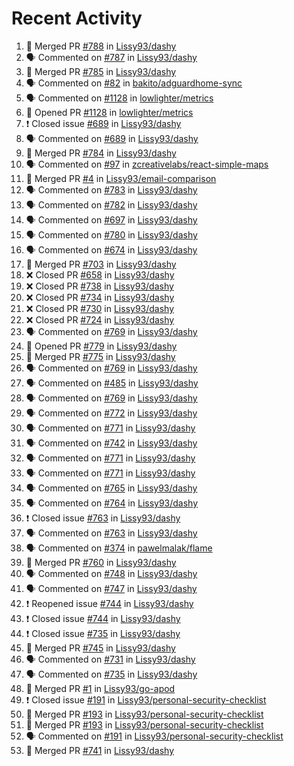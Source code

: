 # Recent Activity

<!--START_SECTION:activity-->
1. 🎉 Merged PR [#788](https://github.com/Lissy93/dashy/pull/788) in [Lissy93/dashy](https://github.com/Lissy93/dashy)
2. 🗣 Commented on [#787](https://github.com/Lissy93/dashy/issues/787) in [Lissy93/dashy](https://github.com/Lissy93/dashy)
3. 🎉 Merged PR [#785](https://github.com/Lissy93/dashy/pull/785) in [Lissy93/dashy](https://github.com/Lissy93/dashy)
4. 🗣 Commented on [#82](https://github.com/bakito/adguardhome-sync/issues/82) in [bakito/adguardhome-sync](https://github.com/bakito/adguardhome-sync)
5. 🗣 Commented on [#1128](https://github.com/lowlighter/metrics/issues/1128) in [lowlighter/metrics](https://github.com/lowlighter/metrics)
6. 💪 Opened PR [#1128](https://github.com/lowlighter/metrics/pull/1128) in [lowlighter/metrics](https://github.com/lowlighter/metrics)
7. ❗️ Closed issue [#689](https://github.com/Lissy93/dashy/issues/689) in [Lissy93/dashy](https://github.com/Lissy93/dashy)
8. 🗣 Commented on [#689](https://github.com/Lissy93/dashy/issues/689) in [Lissy93/dashy](https://github.com/Lissy93/dashy)
9. 🎉 Merged PR [#784](https://github.com/Lissy93/dashy/pull/784) in [Lissy93/dashy](https://github.com/Lissy93/dashy)
10. 🗣 Commented on [#97](https://github.com/zcreativelabs/react-simple-maps/issues/97) in [zcreativelabs/react-simple-maps](https://github.com/zcreativelabs/react-simple-maps)
11. 🎉 Merged PR [#4](https://github.com/Lissy93/email-comparison/pull/4) in [Lissy93/email-comparison](https://github.com/Lissy93/email-comparison)
12. 🗣 Commented on [#783](https://github.com/Lissy93/dashy/issues/783) in [Lissy93/dashy](https://github.com/Lissy93/dashy)
13. 🗣 Commented on [#782](https://github.com/Lissy93/dashy/issues/782) in [Lissy93/dashy](https://github.com/Lissy93/dashy)
14. 🗣 Commented on [#697](https://github.com/Lissy93/dashy/issues/697) in [Lissy93/dashy](https://github.com/Lissy93/dashy)
15. 🗣 Commented on [#780](https://github.com/Lissy93/dashy/issues/780) in [Lissy93/dashy](https://github.com/Lissy93/dashy)
16. 🗣 Commented on [#674](https://github.com/Lissy93/dashy/issues/674) in [Lissy93/dashy](https://github.com/Lissy93/dashy)
17. 🎉 Merged PR [#703](https://github.com/Lissy93/dashy/pull/703) in [Lissy93/dashy](https://github.com/Lissy93/dashy)
18. ❌ Closed PR [#658](https://github.com/Lissy93/dashy/pull/658) in [Lissy93/dashy](https://github.com/Lissy93/dashy)
19. ❌ Closed PR [#738](https://github.com/Lissy93/dashy/pull/738) in [Lissy93/dashy](https://github.com/Lissy93/dashy)
20. ❌ Closed PR [#734](https://github.com/Lissy93/dashy/pull/734) in [Lissy93/dashy](https://github.com/Lissy93/dashy)
21. ❌ Closed PR [#730](https://github.com/Lissy93/dashy/pull/730) in [Lissy93/dashy](https://github.com/Lissy93/dashy)
22. ❌ Closed PR [#724](https://github.com/Lissy93/dashy/pull/724) in [Lissy93/dashy](https://github.com/Lissy93/dashy)
23. 🗣 Commented on [#769](https://github.com/Lissy93/dashy/issues/769) in [Lissy93/dashy](https://github.com/Lissy93/dashy)
24. 💪 Opened PR [#779](https://github.com/Lissy93/dashy/pull/779) in [Lissy93/dashy](https://github.com/Lissy93/dashy)
25. 🎉 Merged PR [#775](https://github.com/Lissy93/dashy/pull/775) in [Lissy93/dashy](https://github.com/Lissy93/dashy)
26. 🗣 Commented on [#769](https://github.com/Lissy93/dashy/issues/769) in [Lissy93/dashy](https://github.com/Lissy93/dashy)
27. 🗣 Commented on [#485](https://github.com/Lissy93/dashy/issues/485) in [Lissy93/dashy](https://github.com/Lissy93/dashy)
28. 🗣 Commented on [#769](https://github.com/Lissy93/dashy/issues/769) in [Lissy93/dashy](https://github.com/Lissy93/dashy)
29. 🗣 Commented on [#772](https://github.com/Lissy93/dashy/issues/772) in [Lissy93/dashy](https://github.com/Lissy93/dashy)
30. 🗣 Commented on [#771](https://github.com/Lissy93/dashy/issues/771) in [Lissy93/dashy](https://github.com/Lissy93/dashy)
31. 🗣 Commented on [#742](https://github.com/Lissy93/dashy/issues/742) in [Lissy93/dashy](https://github.com/Lissy93/dashy)
32. 🗣 Commented on [#771](https://github.com/Lissy93/dashy/issues/771) in [Lissy93/dashy](https://github.com/Lissy93/dashy)
33. 🗣 Commented on [#771](https://github.com/Lissy93/dashy/issues/771) in [Lissy93/dashy](https://github.com/Lissy93/dashy)
34. 🗣 Commented on [#765](https://github.com/Lissy93/dashy/issues/765) in [Lissy93/dashy](https://github.com/Lissy93/dashy)
35. 🗣 Commented on [#764](https://github.com/Lissy93/dashy/issues/764) in [Lissy93/dashy](https://github.com/Lissy93/dashy)
36. ❗️ Closed issue [#763](https://github.com/Lissy93/dashy/issues/763) in [Lissy93/dashy](https://github.com/Lissy93/dashy)
37. 🗣 Commented on [#763](https://github.com/Lissy93/dashy/issues/763) in [Lissy93/dashy](https://github.com/Lissy93/dashy)
38. 🗣 Commented on [#374](https://github.com/pawelmalak/flame/issues/374) in [pawelmalak/flame](https://github.com/pawelmalak/flame)
39. 🎉 Merged PR [#760](https://github.com/Lissy93/dashy/pull/760) in [Lissy93/dashy](https://github.com/Lissy93/dashy)
40. 🗣 Commented on [#748](https://github.com/Lissy93/dashy/issues/748) in [Lissy93/dashy](https://github.com/Lissy93/dashy)
41. 🗣 Commented on [#747](https://github.com/Lissy93/dashy/issues/747) in [Lissy93/dashy](https://github.com/Lissy93/dashy)
42. ❗️ Reopened issue [#744](https://github.com/Lissy93/dashy/issues/744) in [Lissy93/dashy](https://github.com/Lissy93/dashy)
43. ❗️ Closed issue [#744](https://github.com/Lissy93/dashy/issues/744) in [Lissy93/dashy](https://github.com/Lissy93/dashy)
44. ❗️ Closed issue [#735](https://github.com/Lissy93/dashy/issues/735) in [Lissy93/dashy](https://github.com/Lissy93/dashy)
45. 🎉 Merged PR [#745](https://github.com/Lissy93/dashy/pull/745) in [Lissy93/dashy](https://github.com/Lissy93/dashy)
46. 🗣 Commented on [#731](https://github.com/Lissy93/dashy/issues/731) in [Lissy93/dashy](https://github.com/Lissy93/dashy)
47. 🗣 Commented on [#735](https://github.com/Lissy93/dashy/issues/735) in [Lissy93/dashy](https://github.com/Lissy93/dashy)
48. 🎉 Merged PR [#1](https://github.com/Lissy93/go-apod/pull/1) in [Lissy93/go-apod](https://github.com/Lissy93/go-apod)
49. ❗️ Closed issue [#191](https://github.com/Lissy93/personal-security-checklist/issues/191) in [Lissy93/personal-security-checklist](https://github.com/Lissy93/personal-security-checklist)
50. 🎉 Merged PR [#193](https://github.com/Lissy93/personal-security-checklist/pull/193) in [Lissy93/personal-security-checklist](https://github.com/Lissy93/personal-security-checklist)
51. 🎉 Merged PR [#193](https://github.com/Lissy93/personal-security-checklist/pull/193) in [Lissy93/personal-security-checklist](https://github.com/Lissy93/personal-security-checklist)
52. 🗣 Commented on [#191](https://github.com/Lissy93/personal-security-checklist/issues/191) in [Lissy93/personal-security-checklist](https://github.com/Lissy93/personal-security-checklist)
53. 🎉 Merged PR [#741](https://github.com/Lissy93/dashy/pull/741) in [Lissy93/dashy](https://github.com/Lissy93/dashy)
<!--END_SECTION:activity-->
